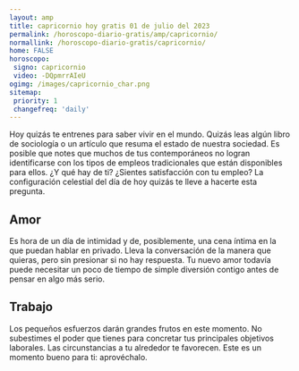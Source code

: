 ```yaml
---
layout: amp
title: capricornio hoy gratis 01 de julio del 2023 
permalink: /horoscopo-diario-gratis/amp/capricornio/
normallink: /horoscopo-diario-gratis/capricornio/
home: FALSE
horoscopo:
 signo: capricornio
 video: -DQpmrrAIeU
ogimg: /images/capricornio_char.png
sitemap:
 priority: 1
 changefreq: 'daily'
---
```



Hoy quizás te entrenes para saber vivir en el mundo. Quizás leas algún libro de sociología o un artículo que resuma el estado de nuestra sociedad. Es posible que notes que muchos de tus contemporáneos no logran identificarse con los tipos de empleos tradicionales que están disponibles para ellos. ¿Y qué hay de ti? ¿Sientes satisfacción con tu empleo? La configuración celestial del día de hoy quizás te lleve a hacerte esta pregunta.

## Amor

Es hora de un día de intimidad y de, posiblemente, una cena íntima en la que puedan hablar en privado. Lleva la conversación de la manera que quieras, pero sin presionar si no hay respuesta. Tu nuevo amor todavía puede necesitar un poco de tiempo de simple diversión contigo antes de pensar en algo más serio.

## Trabajo

Los pequeños esfuerzos darán grandes frutos en este momento. No subestimes el poder que tienes para concretar tus principales objetivos laborales. Las circunstancias a tu alrededor te favorecen. Este es un momento bueno para ti: aprovéchalo.